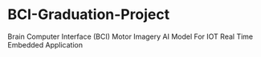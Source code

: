 # BCI-Graduation-Project
Brain Computer Interface (BCI) Motor Imagery AI Model For IOT Real Time Embedded Application
